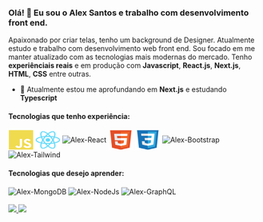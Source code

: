 ### Olá! 👋 Eu sou o Alex Santos e trabalho com desenvolvimento front end.
<p>Apaixonado por criar telas, tenho um background de Designer. Atualmente estudo e trabalho com desenvolvimento web front end. Sou focado em me manter atualizado com as tecnologias mais modernas do mercado. Tenho <strong>experiênciais reais</strong> e em produção com <strong>Javascript</strong>, <strong>React.js</strong>, <strong>Next.js</strong>, <strong>HTML</strong>, <strong>CSS</strong> entre outras.
  <ul>
    <li>🌱 Atualmente estou me aprofundando em <strong>Next.js</strong> e estudando <strong>Typescript</strong></li>  
  </ul>
</p>
<h4>Tecnologias que tenho experiência:</h4>
<div style="display: inline_block">
  <img align="center" alt="Alex-Js" height="40" width="50" src="https://raw.githubusercontent.com/devicons/devicon/master/icons/javascript/javascript-plain.svg">
  <img align="center" alt="Alex-React" height="40" width="50" src="https://raw.githubusercontent.com/devicons/devicon/master/icons/react/react-original.svg">
  <img align="center" alt="Alex-React" height="40" width="50" src="https://cdn.jsdelivr.net/gh/devicons/devicon/icons/nextjs/nextjs-original-wordmark.svg">
  <img align="center" alt="Alex-HTML" height="40" width="50" src="https://raw.githubusercontent.com/devicons/devicon/master/icons/html5/html5-original.svg">
  <img align="center" alt="Alex-CSS" height="40" width="50" src="https://raw.githubusercontent.com/devicons/devicon/master/icons/css3/css3-original.svg">
  <img align="center" alt="Alex-Bootstrap" height="40" width="50" src="https://cdn.jsdelivr.net/gh/devicons/devicon/icons/bootstrap/bootstrap-original.svg">
  <img align="center" alt="Alex-Tailwind" height="100" width="120" src="https://cdn.jsdelivr.net/gh/devicons/devicon/icons/tailwindcss/tailwindcss-original-wordmark.svg">
</div>
<h4>Tecnologias que desejo aprender:</h4>
<div style="display: inline_block">
  <img align="center" alt="Alex-MongoDB" height="40" width="50" src="https://cdn.jsdelivr.net/gh/devicons/devicon/icons/mongodb/mongodb-original-wordmark.svg">
  <img align="center" alt="Alex-NodeJs" height="50" width="60" src="https://cdn.jsdelivr.net/gh/devicons/devicon/icons/nodejs/nodejs-original-wordmark.svg">
  <img align="center" alt="Alex-GraphQL" height="40" width="50" src="https://cdn.jsdelivr.net/gh/devicons/devicon/icons/graphql/graphql-plain.svg">
</div>
<br/>
<div>
  <a href="https://github.com/devalexsantos">
  <img height="180em" src="https://github-readme-stats.vercel.app/api?username=devalexsantos&show_icons=true&theme=dracula&include_all_commits=true&count_private=true&title_color=fff"/>
  <img height="180em" src="https://github-readme-stats.vercel.app/api/top-langs/?username=devalexsantos&layout=compact&langs_count=7&theme=dracula&title_color=fff"/>
</div>
